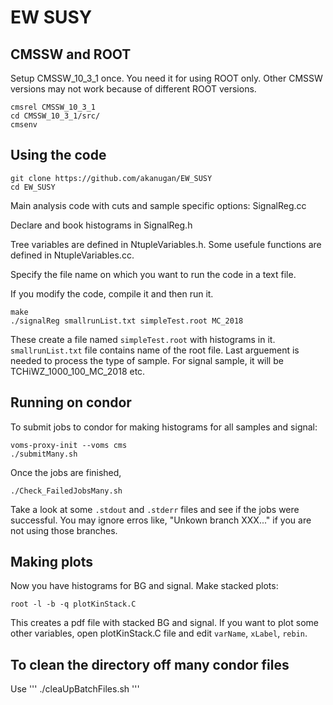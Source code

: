 # EW SUSY

## CMSSW and ROOT
Setup CMSSW_10_3_1 once. You need it for using ROOT only. Other CMSSW versions may not work because of different ROOT versions.

```
cmsrel CMSSW_10_3_1
cd CMSSW_10_3_1/src/
cmsenv
```

## Using the code
```
git clone https://github.com/akanugan/EW_SUSY
cd EW_SUSY
```

Main analysis code with cuts and sample specific options: SignalReg.cc

Declare and book histograms in SignalReg.h

Tree variables are defined in NtupleVariables.h. Some usefule functions are defined in NtupleVariables.cc.

Specify the file name on which you want to run the code in a text file.

If you modify the code, compile it and then run it.

```
make
./signalReg smallrunList.txt simpleTest.root MC_2018
```
These create a file named `simpleTest.root` with histograms in it. `smallrunList.txt` file contains name of the root file. Last arguement is needed to process the type of sample. For signal sample, it will be TCHiWZ_1000_100_MC_2018 etc.

## Running on condor

To submit jobs to condor for making histograms for all samples and signal:
```
voms-proxy-init --voms cms
./submitMany.sh
```

Once the jobs are finished,
```
./Check_FailedJobsMany.sh
```

Take a look at some `.stdout` and `.stderr` files and see if the jobs were successful. You may ignore erros like, "Unkown branch XXX..." if you are not using those branches.


## Making plots

Now you have histograms for BG and signal. Make stacked plots:

```
root -l -b -q plotKinStack.C
```

This creates a pdf file with stacked BG and signal. If you want to plot some other variables, open plotKinStack.C file and edit `varName`, `xLabel`, `rebin`.

## To clean the directory off many condor files

Use 
'''
./cleaUpBatchFiles.sh
'''


